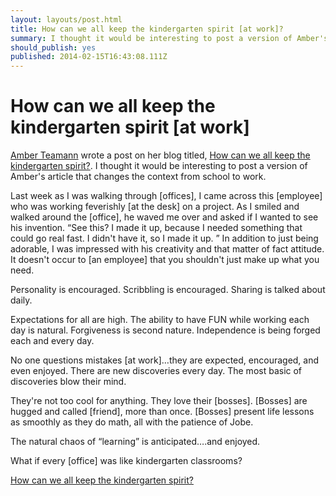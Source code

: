 ```yaml
---
layout: layouts/post.html
title: How can we all keep the kindergarten spirit [at work]?
summary: I thought it would be interesting to post a version of Amber's article that changes the context from school to work.
should_publish: yes
published: 2014-02-15T16:43:08.111Z
---
```

# How can we all keep the kindergarten spirit [at work]

[Amber Teamann](https://twitter.com/8Amber8) wrote a post on her blog titled, [How can we all keep the kindergarten spirit?](http://technicallyteamann.com/how-can-we-all-keep-the-kindergarten-spirit/). I thought it would be interesting to post a version of Amber's article that changes the context from school to work.

Last week as I was walking through [offices], I came across this [employee] who was working feverishly [at the desk] on a project. As I smiled and walked around the [office], he waved me over and asked if I wanted to see his invention. “See this? I made it up, because I needed something that could go real fast. I didn't have it, so I made it up. ” In addition to just being adorable, I was impressed with his creativity and that matter of fact attitude. It doesn't occur to [an employee] that you shouldn't just make up what you need.

Personality is encouraged. Scribbling is encouraged. Sharing is talked about daily.

Expectations for all are high. The ability to have FUN while working each day is natural. Forgiveness is second nature. Independence is being forged each and every day.

No one questions mistakes [at work]…they are expected, encouraged, and even enjoyed. There are new discoveries every day. The most basic of discoveries blow their mind.

They're not too cool for anything. They love their [bosses]. [Bosses] are hugged and called [friend], more than once. [Bosses] present life lessons as smoothly as they do math, all with the patience of Jobe.

The natural chaos of “learning” is anticipated….and enjoyed.

What if every [office] was like kindergarten classrooms?

[How can we all keep the kindergarten spirit?](http://technicallyteamann.com/how-can-we-all-keep-the-kindergarten-spirit/)